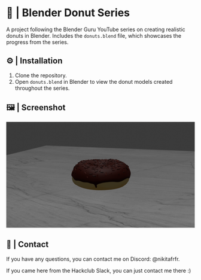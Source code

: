 # 🍩 | Blender Donut Series

A project following the Blender Guru YouTube series on creating realistic donuts in Blender. Includes the `donuts.blend` file, which showcases the progress from the series.

## ⚙️ | Installation

1. Clone the repository.
2. Open `donuts.blend` in Blender to view the donut models created throughout the series.

## 🖼️ | Screenshot

![Screenshot](Renders/session%205.png)

## 💌 | Contact

If you have any questions, you can contact me on Discord: @nikitafrfr.

If you came here from the Hackclub Slack, you can just contact me there :)